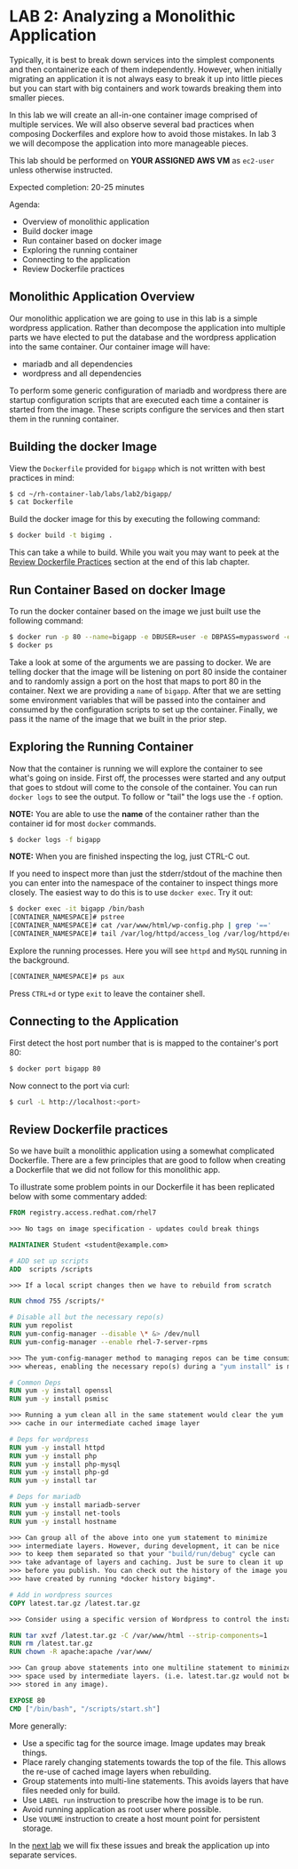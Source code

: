 # LAB 2: Analyzing a Monolithic Application

Typically, it is best to break down services into the simplest components and then containerize each of them independently. However, when initially migrating an application it is not always easy to break it up into little pieces but you can start with big containers and work towards breaking them into smaller pieces.

In this lab we will create an all-in-one container image comprised of multiple services. We will also observe several bad practices when composing Dockerfiles and explore how to avoid those mistakes. In lab 3 we will decompose the application into more manageable pieces.

This lab should be performed on **YOUR ASSIGNED AWS VM** as `ec2-user` unless otherwise instructed.

Expected completion: 20-25 minutes

Agenda:

* Overview of monolithic application
* Build docker image
* Run container based on docker image
* Exploring the running container
* Connecting to the application
* Review Dockerfile practices

## Monolithic Application Overview

Our monolithic application we are going to use in this lab is a simple wordpress application. Rather than decompose the application into multiple parts we have elected to put the database and the wordpress application into the same container. Our container image will have:

* mariadb and all dependencies
* wordpress and all dependencies

To perform some generic configuration of mariadb and wordpress there are startup configuration scripts that are executed each time a container is started from the image. These scripts configure the services and then start them in the running container.

## Building the docker Image

View the `Dockerfile` provided for `bigapp` which is not written with best practices in mind:
```bash
$ cd ~/rh-container-lab/labs/lab2/bigapp/
$ cat Dockerfile
```

Build the docker image for this by executing the following command:
```bash
$ docker build -t bigimg .
```

This can take a while to build. While you wait you may want to peek at the [Review Dockerfile Practices](#review-dockerfile-practices) section at the end of this lab chapter.

## Run Container Based on docker Image

To run the docker container based on the image we just built use the following command:
```bash
$ docker run -p 80 --name=bigapp -e DBUSER=user -e DBPASS=mypassword -e DBNAME=mydb -d bigimg
$ docker ps
```

Take a look at some of the arguments we are passing to docker.  We are telling docker that the image will be listening on port 80 inside the container and to randomly assign a port on the host that maps to port 80 in the container. Next we are providing a ```name``` of ```bigapp```. After that we are setting some environment variables that will be passed into the container and consumed by the configuration scripts to set up the container. Finally, we pass it the name of the image that we built in the prior step.

## Exploring the Running Container

Now that the container is running we will explore the container to see what's going on inside. First off, the processes were started and any output that goes to stdout will come to the console of the container. You can run `docker logs` to see the output. To follow 
or "tail" the logs use the `-f` option.

**__NOTE:__** You are able to use the **name** of the container rather than the container id for most `docker` commands.
```bash
$ docker logs -f bigapp 
```

**__NOTE:__** When you are finished inspecting the log, just CTRL-C out.

If you need to inspect more than just the stderr/stdout of the machine then you can enter into the namespace of the container to inspect things more closely. The easiest way to do this is to use `docker exec`. Try it out:
```bash
$ docker exec -it bigapp /bin/bash
[CONTAINER_NAMESPACE]# pstree
[CONTAINER_NAMESPACE]# cat /var/www/html/wp-config.php | grep '=='
[CONTAINER_NAMESPACE]# tail /var/log/httpd/access_log /var/log/httpd/error_log /var/log/mariadb/mariadb.log
```

Explore the running processes.  Here you will see `httpd` and `MySQL` running in the background.

```bash
[CONTAINER_NAMESPACE]# ps aux
```

Press `CTRL+d` or type `exit` to leave the container shell.

## Connecting to the Application

First detect the host port number that is is mapped to the container's port 80:
```bash
$ docker port bigapp 80
```

Now connect to the port via curl:
```bash
$ curl -L http://localhost:<port>
```

## Review Dockerfile practices

So we have built a monolithic application using a somewhat complicated Dockerfile. There are a few principles that are good to follow when creating a Dockerfile that we did not follow for this monolithic app.

To illustrate some problem points in our Dockerfile it has been replicated below with some commentary added:
```dockerfile
FROM registry.access.redhat.com/rhel7

>>> No tags on image specification - updates could break things

MAINTAINER Student <student@example.com>

# ADD set up scripts
ADD  scripts /scripts

>>> If a local script changes then we have to rebuild from scratch

RUN chmod 755 /scripts/*

# Disable all but the necessary repo(s)
RUN yum repolist
RUN yum-config-manager --disable \* &> /dev/null
RUN yum-config-manager --enable rhel-7-server-rpms

>>> The yum-config-manager method to managing repos can be time consuming during a "docker build"...
>>> whereas, enabling the necessary repo(s) during a "yum install" is much faster.

# Common Deps
RUN yum -y install openssl
RUN yum -y install psmisc

>>> Running a yum clean all in the same statement would clear the yum
>>> cache in our intermediate cached image layer

# Deps for wordpress
RUN yum -y install httpd
RUN yum -y install php
RUN yum -y install php-mysql
RUN yum -y install php-gd
RUN yum -y install tar

# Deps for mariadb
RUN yum -y install mariadb-server
RUN yum -y install net-tools
RUN yum -y install hostname

>>> Can group all of the above into one yum statement to minimize 
>>> intermediate layers. However, during development, it can be nice 
>>> to keep them separated so that your "build/run/debug" cycle can 
>>> take advantage of layers and caching. Just be sure to clean it up
>>> before you publish. You can check out the history of the image you
>>> have created by running *docker history bigimg*.

# Add in wordpress sources 
COPY latest.tar.gz /latest.tar.gz

>>> Consider using a specific version of Wordpress to control the installed version

RUN tar xvzf /latest.tar.gz -C /var/www/html --strip-components=1 
RUN rm /latest.tar.gz
RUN chown -R apache:apache /var/www/

>>> Can group above statements into one multiline statement to minimize 
>>> space used by intermediate layers. (i.e. latest.tar.gz would not be 
>>> stored in any image).

EXPOSE 80
CMD ["/bin/bash", "/scripts/start.sh"]
```

More generally:

* Use a specific tag for the source image. Image updates may break things.
* Place rarely changing statements towards the top of the file. This allows the re-use of cached image layers when rebuilding.
* Group statements into multi-line statements. This avoids layers that have files needed only for build.
* Use `LABEL run` instruction to prescribe how the image is to be run.
* Avoid running application as root user where possible.
* Use `VOLUME` instruction to create a host mount point for persistent storage.

In the [next lab](../lab3/chapter3.md) we will fix these issues and break the application up into separate services.
